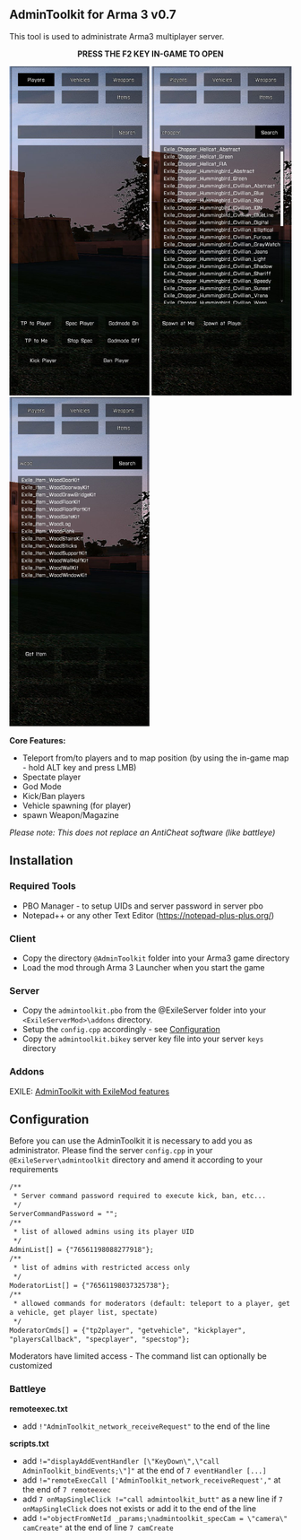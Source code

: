 ## AdminToolkit for Arma 3 v0.7

This tool is used to administrate Arma3 multiplayer server.

**<p align="center">PRESS THE F2 KEY IN-GAME TO OPEN</p>**

<img src="images/a3-atk-players.jpg" width="250" title="Manage players">
<img src="images/a3-atk-vehicles.jpg" width="250" title="Spawn vehicles">
<img src="images/a3-atk-items.jpg" width="250" title="Get weapons">

**Core Features:**

- Teleport from/to players and to map position (by using the in-game map - hold ALT key and press LMB)
- Spectate player
- God Mode
- Kick/Ban players
- Vehicle spawning (for player)
- spawn Weapon/Magazine

*Please note: This does not replace an AntiCheat software (like battleye)*

## Installation
### Required Tools

+ PBO Manager - to setup UIDs and server password in server pbo
+ Notepad++ or any other Text Editor (https://notepad-plus-plus.org/)

### Client

+ Copy the directory `@AdminToolkit` folder into your Arma3 game directory 
+ Load the mod through Arma 3 Launcher when you start the game

### Server

+ Copy the `admintoolkit.pbo` from the @ExileServer folder into your `<ExileServerMod>\addons` directory.
+ Setup the `config.cpp` accordingly - see <a href="#Configuration">Configuration</a>
+ Copy the `admintoolkit.bikey` server key file into your server `keys` directory
 
### Addons

EXILE: <a href="@MissionFile/README.exile.md">AdminToolkit with ExileMod features</a>

## Configuration

Before you can use the AdminToolkit it is necessary to add you as administrator.
Please find the server `config.cpp` in your `@ExileServer\admintoolkit` directory and amend it according to your requirements

```
/**
 * Server command password required to execute kick, ban, etc...
 */
ServerCommandPassword = "";
/**
 * list of allowed admins using its player UID
 */
AdminList[] = {"76561198088277918"};
/**
 * list of admins with restricted access only
 */
ModeratorList[] = {"76561198037325738"};
/**
 * allowed commands for moderators (default: teleport to a player, get a vehicle, get player list, spectate)
 */
ModeratorCmds[] = {"tp2player", "getvehicle", "kickplayer", "playersCallback", "specplayer", "specstop"};
```

Moderators have limited access - The command list can optionally be customized

### Battleye

**remoteexec.txt**

+ add `!"AdminToolkit_network_receiveRequest"` to the end of the line

**scripts.txt**

+ add `!="displayAddEventHandler [\"KeyDown\",\"call AdminToolkit_bindEvents;\"]"` at the end of `7 eventHandler [...]`
+ add `!="remoteExecCall ['AdminToolkit_network_receiveRequest',"` at the end of `7 remoteexec`
+ add `7 onMapSingleClick !="call admintoolkit_butt"` as a new line if `7 onMapSingleClick` does not exists or add it to the end of the line
+ add `!="objectFromNetId _params;\nadmintoolkit_specCam = \"camera\" camCreate"` at the end of line `7 camCreate`
